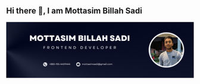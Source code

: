 ## Hi there 👋, I am Mottasim Billah Sadi

<a href="https://www.facebook.com/mottasim.sadi">
<img src="https://github.com/mottasimsadi/mottasimsadi/blob/main/Images/Banner.png" />
</a>

<!--
**mottasimsadi/mottasimsadi** is a ✨ _special_ ✨ repository because its `README.md` (this file) appears on your GitHub profile.

Here are some ideas to get you started:

- 🔭 I’m currently working on ...
- 🌱 I’m currently learning ...
- 👯 I’m looking to collaborate on ...
- 🤔 I’m looking for help with ...
- 💬 Ask me about ...
- 📫 How to reach me: ...
- 😄 Pronouns: ...
- ⚡ Fun fact: ...
-->
